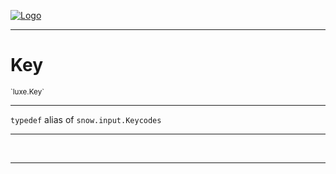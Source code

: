 
[![Logo](../../images/logo.png)](../../api/index.html)

---



<h1>Key</h1>
<small>`luxe.Key`</small>



---

`typedef`&nbsp;alias of `snow.input.Keycodes`


---


&nbsp;
&nbsp;











    











---

&nbsp;
&nbsp;
&nbsp;
&nbsp;